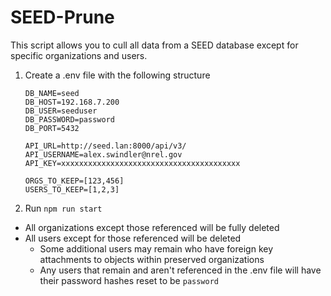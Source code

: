 # SEED-Prune

This script allows you to cull all data from a SEED database except for specific organizations and users.

1. Create a .env file with the following structure
    ```dotenv
    DB_NAME=seed
    DB_HOST=192.168.7.200
    DB_USER=seeduser
    DB_PASSWORD=password
    DB_PORT=5432

    API_URL=http://seed.lan:8000/api/v3/
    API_USERNAME=alex.swindler@nrel.gov
    API_KEY=xxxxxxxxxxxxxxxxxxxxxxxxxxxxxxxxxxxxxxxx

    ORGS_TO_KEEP=[123,456]
    USERS_TO_KEEP=[1,2,3]
    ```

2. Run `npm run start`

- All organizations except those referenced will be fully deleted
- All users except for those referenced will be deleted
  - Some additional users may remain who have foreign key attachments to objects within preserved organizations
  - Any users that remain and aren't referenced in the .env file will have their password hashes reset to be `password`
